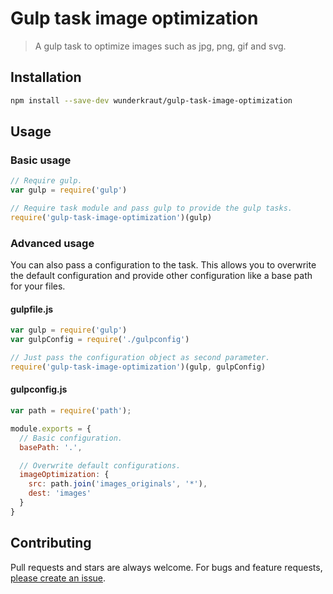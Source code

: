 Gulp task image optimization
=================

> A gulp task to optimize images such as jpg, png, gif and svg. 

## Installation
```sh
npm install --save-dev wunderkraut/gulp-task-image-optimization
```

## Usage

### Basic usage

```js
// Require gulp.
var gulp = require('gulp')

// Require task module and pass gulp to provide the gulp tasks.
require('gulp-task-image-optimization')(gulp)
```

### Advanced usage
You can also pass a configuration to the task. This allows you to overwrite the default configuration and provide other configuration like a base path for your files.

#### gulpfile.js
```js
var gulp = require('gulp')
var gulpConfig = require('./gulpconfig')

// Just pass the configuration object as second parameter.
require('gulp-task-image-optimization')(gulp, gulpConfig)
```

#### gulpconfig.js
```js
var path = require('path');

module.exports = {
  // Basic configuration.
  basePath: '.',

  // Overwrite default configurations.
  imageOptimization: {
    src: path.join('images_originals', '*'),
    dest: 'images'
  }
}
```

## Contributing

Pull requests and stars are always welcome. For bugs and feature requests, [please create an issue](https://github.com/wunderkraut/gulp-task-image-optimization/issues/new).
